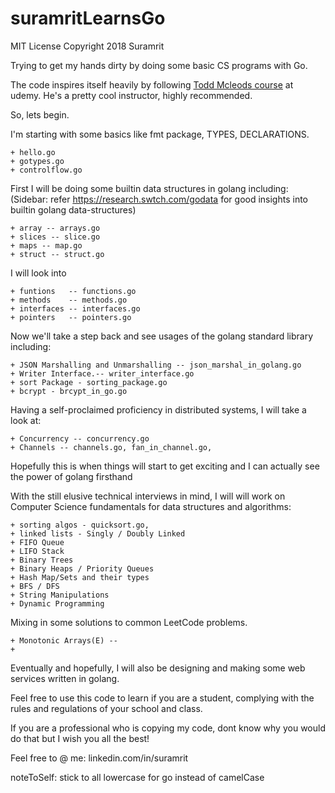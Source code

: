 # suramritLearnsGo

MIT License Copyright 2018 Suramrit

Trying to get my hands dirty by doing some basic CS programs with Go. 

The code inspires itself heavily by following [Todd Mcleods course](https://www.udemy.com/learn-how-to-code) at udemy. He's a pretty cool instructor, highly recommended. 

So, lets begin. 

I'm starting with some basics like fmt package, TYPES, DECLARATIONS.

	+ hello.go
	+ gotypes.go
	+ controlflow.go

First I will be doing some builtin data structures in golang including: 
(Sidebar: refer https://research.swtch.com/godata for good insights into builtin golang data-structures)

	+ array -- arrays.go
	+ slices -- slice.go
	+ maps -- map.go
	+ struct -- struct.go

I will look into

	+ funtions   -- functions.go
	+ methods    -- methods.go
	+ interfaces -- interfaces.go
	+ pointers   -- pointers.go

Now we'll take a step back and see usages of the golang standard library including: 

	+ JSON Marshalling and Unmarshalling -- json_marshal_in_golang.go
	+ Writer Interface.-- writer_interface.go
	+ sort Package - sorting_package.go
	+ bcrypt - brcypt_in_go.go

Having a self-proclaimed proficiency in distributed systems, I will take a look at:

	+ Concurrency -- concurrency.go
	+ Channels -- channels.go, fan_in_channel.go, 
Hopefully this is when things will start to get exciting and I can actually see the power of golang firsthand

With the still elusive technical interviews in mind, I will will work on Computer Science fundamentals for data structures and algorithms:

	+ sorting algos - quicksort.go, 
	+ linked lists - Singly / Doubly Linked 
	+ FIFO Queue
	+ LIFO Stack 
	+ Binary Trees
	+ Binary Heaps / Priority Queues
	+ Hash Map/Sets and their types 
	+ BFS / DFS
	+ String Manipulations
	+ Dynamic Programming 

Mixing in some solutions to common LeetCode problems. 

	+ Monotonic Arrays(E) -- 
	+
	

Eventually and hopefully, I will also be designing and making some web services written in golang. 

Feel free to use this code to learn if you are a student, complying with the rules and regulations of your school and class. 

If you are a professional who is copying my code, dont know why you would do that but I wish you all the best! 

Feel free to @ me: linkedin.com/in/suramrit 

noteToSelf: stick to all lowercase for go instead of camelCase
